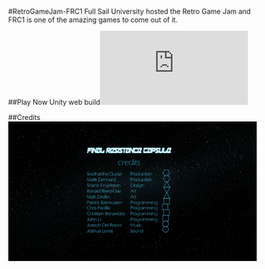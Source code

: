 #RetroGameJam-FRC1
Full Sail University hosted the Retro Game Jam and FRC1 is one of the amazing games to come out of it.


##Play Now
Unity web build![link](https://dl.dropboxusercontent.com/u/36005128/_GameJam/FRC1/FRC1.html)

##Credits
![Credits](https://raw.githubusercontent.com/JohnLeeroy/GameJam-FRC1/master/Credits.png)

